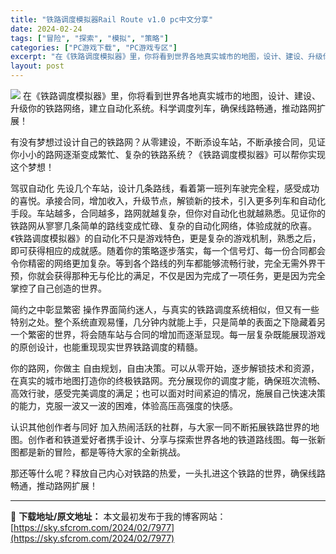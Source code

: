 ```yaml
---
title: "铁路调度模拟器Rail Route v1.0 pc中文分享"
date: 2024-02-24
tags: ["冒险", "探索", "模拟", "策略"]
categories: ["PC游戏下载", "PC游戏专区"]
excerpt: "在《铁路调度模拟器》里，你将看到世界各地真实城市的地图，设计、建设、升级你的铁路网络，建立自动化系统。科学调度列车，确保线路畅通，推动路网扩展！ 有没有梦想过设计自己的铁路网？从零建设，不断添设车站，不断承接合同，见证你小小的路网逐渐变成繁忙、复杂的铁路系统？《铁路调度模拟器》可以帮你实现这个梦想！&hellip;"
layout: post
---
```


<img class="game_header_image_full aligncenter" src="https://cdn.akamai.steamstatic.com/steam/apps/1124180/header_alt_assets_7_schinese.jpg?t=1708684230" />
在《铁路调度模拟器》里，你将看到世界各地真实城市的地图，设计、建设、升级你的铁路网络，建立自动化系统。科学调度列车，确保线路畅通，推动路网扩展！

有没有梦想过设计自己的铁路网？从零建设，不断添设车站，不断承接合同，见证你小小的路网逐渐变成繁忙、复杂的铁路系统？《铁路调度模拟器》可以帮你实现这个梦想！

驾驭自动化
先设几个车站，设计几条路线，看着第一班列车驶完全程，感受成功的喜悦。承接合同，增加收入，升级节点，解锁新的技术，引入更多列车和自动化手段。车站越多，合同越多，路网就越复杂，但你对自动化也就越熟悉。见证你的铁路网从寥寥几条简单的路线变成忙碌、复杂的自动化网络，体验成就的欣喜。《铁路调度模拟器》的自动化不只是游戏特色，更是复杂的游戏机制，熟悉之后，即可获得相应的成就感。随着你的策略逐步落实，每一个信号灯、每一份合同都会令你精密的网络更加复杂。等到各个路线的列车都能够流畅行驶，完全无需外界干预，你就会获得那种无与伦比的满足，不仅是因为完成了一项任务，更是因为完全掌控了自己创造的世界。

简约之中彰显繁密
操作界面简约迷人，与真实的铁路调度系统相似，但又有一些特别之处。整个系统直观易懂，几分钟内就能上手，只是简单的表面之下隐藏着另一个繁密的世界，将会随车站与合同的增加而逐渐显现。每一层复杂既能展现游戏的原创设计，也能重现现实世界铁路调度的精髓。

你的路网，你做主
自由规划，自由决策。可以从零开始，逐步解锁技术和资源，在真实的城市地图打造你的终极铁路网。充分展现你的调度才能，确保班次流畅、高效行驶，感受完美调度的满足；也可以面对时间紧迫的情况，施展自己快速决策的能力，克服一波又一波的困难，体验高压高强度的快感。

认识其他创作者与同好
加入热闹活跃的社群，与大家一同不断拓展铁路世界的地图。创作者和铁道爱好者携手设计、分享与探索世界各地的铁道路线图。每一张新图都是新的冒险，都是等待大家的全新挑战。

那还等什么呢？释放自己内心对铁路的热爱，一头扎进这个铁路的世界，确保线路畅通，推动路网扩展！

---
📖 **下载地址/原文地址：** 本文最初发布于我的博客网站：[https://sky.sfcrom.com/2024/02/7977](https://sky.sfcrom.com/2024/02/7977)
